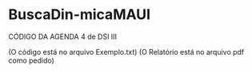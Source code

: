 # BuscaDin-micaMAUI
CÓDIGO DA AGENDA 4 de DSI III

(O código está no arquivo Exemplo.txt)
(O Relatório está no arquivo pdf como pedido)


